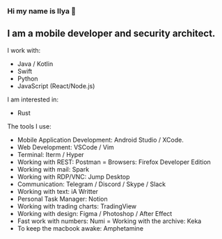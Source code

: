 ### Hi my name is Ilya 👋
## I am a mobile developer and security architect.

I work with:

- Java / Kotlin
- Swift
- Python
- JavaScript (React/Node.js)

I am interested in:

- Rust

The tools I use:

- Mobile Application Development: Android Studio / XCode.
- Web Development: VSCode / Vim
- Terminal: Iterm / Hyper
- Working with REST: Postman
= Browsers: Firefox Developer Edition
- Working with mail: Spark
- Working with RDP/VNC: Jump Desktop
- Communication: Telegram / Discord / Skype  / Slack
- Working with text: iA Writter
- Personal Task Manager: Notion
- Working with trading charts: TradingView
- Working with design: Figma / Photoshop / After Effect
- Fast work with numbers: Numi
= Working with the archive: Keka
- To keep the macbook awake: Amphetamine
<!--
**ilyaux/ilyaux** is a ✨ _special_ ✨ repository because its `README.md` (this file) appears on your GitHub profile.

Here are some ideas to get you started:

- 🔭 I’m currently working on ...
- 🌱 I’m currently learning ...
- 👯 I’m looking to collaborate on ...
- 🤔 I’m looking for help with ...
- 💬 Ask me about ...
- 📫 How to reach me: ...
- 😄 Pronouns: ...
- ⚡ Fun fact: ...
-->
